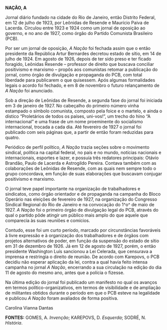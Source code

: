 **NAÇÃO, A**

Jornal diário fundado na cidade do Rio de Janeiro, então Distrito
Federal, em 12 de julho de 1923, por Leônidas de Resende e Maurício
Paiva de Lacerda. Circulou entre 1923 e 1924 como um jornal de oposição
ao governo, e no ano de 1927, como órgão do Partido Comunista Brasileiro
(PCB).

Por ser um jornal de oposição, *A Nação* foi fechada assim que o então
presidente da República Artur Bernardes decretou estado de sítio, em 14
de julho de 1924. Em agosto de 1926, depois de ter sido preso e ter
ficado foragido, Leônidas Resende – professor de direito que buscava
conciliar positivismo e marxismo – propôs aos comunistas retomar a
publicação do jornal, como órgão de divulgação e propaganda do PCB, com
total liberdade para publicarem o que quisessem. Após algumas
formalidades legais o acordo foi fechado, e em 8 de novembro o futuro
relançamento de *A Nação* foi anunciado.

Sob a direção de Leônidas de Resende, a segunda fase do jornal foi
iniciada em 3 de janeiro de 1927. No cabeçalho do primeiro número vinha
estampado o símbolo comunista, composto pela foice e o martelo, e ainda
o dístico “Proletários de todos os países, uni-vos!”, um trecho do hino
“A internacional” e uma frase de um nome proeminente do socialismo
internacional, trocada a cada dia. Até fevereiro de 1927 o jornal foi
publicado com seis páginas que, a partir de então foram reduzidas para
quatro.

Periódico de perfil político, *A Nação* trazia seções sobre o movimento
sindical, política na capital federal, no país e no mundo, notícias
nacionais e internacionais, esportes e lazer, e possuía três redatores
principais: Otávio Brandão, Paulo de Lacerda e Astrogildo Pereira.
Contava também com as colaborações de Leônidas de Resende, com as quais
nem sempre todo o grupo concordava, em função de suas elaborações que
buscavam conjugar positivismo e marxismo.

O jornal teve papel importante na organização de trabalhadores e
sindicatos, como órgão orientador e de propaganda na campanha do Bloco
Operário nas eleições de fevereiro de 1927, na organização do Congresso
Sindical Regional do Rio de Janeiro e na convocação do 1^o^ de maio de
1927. *A Nação* foi o primeiro órgão de divulgação legal do PCB, através
do qual o partido pôde atingir um público mais amplo do que aquele que
comparecia às suas reuniões e comícios.

Contudo, esse foi um curto período, marcado por circunstâncias
favoráveis à livre expressão e à organização dos trabalhadores e de
órgãos com projetos alternativos de poder, em função da suspensão do
estado de sítio em 31 de dezembro de 1926. Já em 12 de agosto de 1927,
porém, o então presidente Washington Luís sancionou a Lei Celerada, que
censurava a imprensa e restringia o direito de reunião. De acordo com
Karepovs, o PCB decidiu não esperar aplicação da lei, contra a qual
havia feito intensa campanha no jornal *A Nação*, encerrando a sua
circulação na edição do dia 11 de agosto do mesmo ano, antes que a
polícia o fizesse.

Na última edição do jornal foi publicado um manifesto no qual os avanços
em termos político-organizativos, em termos de visibilidade e de
ampliação de militantes obtidos durante o período em que o PCB esteve na
legalidade e publicou *A Nação* foram avaliados de forma positiva.

Carolina Vianna Dantas

**FONTES:** GOMES, A. *Invenção*; KAREPOVS, D. *Esquerda*; SODRÉ, N.
*História*.

